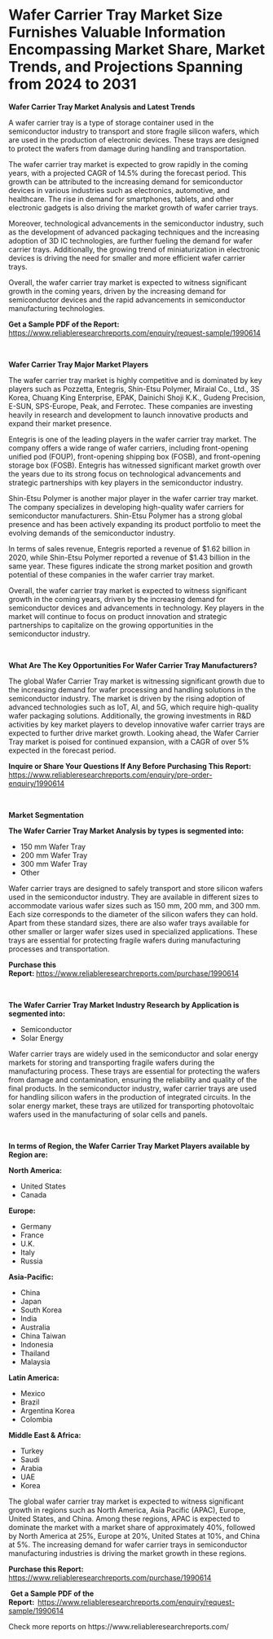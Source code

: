 <p><h1>Wafer Carrier Tray Market Size Furnishes Valuable Information Encompassing Market Share, Market Trends, and Projections Spanning from 2024 to 2031</h1></p><p><strong>Wafer Carrier Tray Market Analysis and Latest Trends</strong></p>
<p><p>A wafer carrier tray is a type of storage container used in the semiconductor industry to transport and store fragile silicon wafers, which are used in the production of electronic devices. These trays are designed to protect the wafers from damage during handling and transportation.</p><p>The wafer carrier tray market is expected to grow rapidly in the coming years, with a projected CAGR of 14.5% during the forecast period. This growth can be attributed to the increasing demand for semiconductor devices in various industries such as electronics, automotive, and healthcare. The rise in demand for smartphones, tablets, and other electronic gadgets is also driving the market growth of wafer carrier trays.</p><p>Moreover, technological advancements in the semiconductor industry, such as the development of advanced packaging techniques and the increasing adoption of 3D IC technologies, are further fueling the demand for wafer carrier trays. Additionally, the growing trend of miniaturization in electronic devices is driving the need for smaller and more efficient wafer carrier trays.</p><p>Overall, the wafer carrier tray market is expected to witness significant growth in the coming years, driven by the increasing demand for semiconductor devices and the rapid advancements in semiconductor manufacturing technologies.</p></p>
<p><strong>Get a Sample PDF of the Report:&nbsp;</strong> <a href="https://www.reliableresearchreports.com/enquiry/request-sample/1990614">https://www.reliableresearchreports.com/enquiry/request-sample/1990614</a></p>
<p>&nbsp;</p>
<p><strong>Wafer Carrier Tray Major Market Players</strong></p>
<p><p>The wafer carrier tray market is highly competitive and is dominated by key players such as Pozzetta, Entegris, Shin-Etsu Polymer, Miraial Co., Ltd., 3S Korea, Chuang King Enterprise, EPAK, Dainichi Shoji K.K., Gudeng Precision, E-SUN, SPS-Europe, Peak, and Ferrotec. These companies are investing heavily in research and development to launch innovative products and expand their market presence.</p><p>Entegris is one of the leading players in the wafer carrier tray market. The company offers a wide range of wafer carriers, including front-opening unified pod (FOUP), front-opening shipping box (FOSB), and front-opening storage box (FOSB). Entegris has witnessed significant market growth over the years due to its strong focus on technological advancements and strategic partnerships with key players in the semiconductor industry.</p><p>Shin-Etsu Polymer is another major player in the wafer carrier tray market. The company specializes in developing high-quality wafer carriers for semiconductor manufacturers. Shin-Etsu Polymer has a strong global presence and has been actively expanding its product portfolio to meet the evolving demands of the semiconductor industry.</p><p>In terms of sales revenue, Entegris reported a revenue of $1.62 billion in 2020, while Shin-Etsu Polymer reported a revenue of $1.43 billion in the same year. These figures indicate the strong market position and growth potential of these companies in the wafer carrier tray market.</p><p>Overall, the wafer carrier tray market is expected to witness significant growth in the coming years, driven by the increasing demand for semiconductor devices and advancements in technology. Key players in the market will continue to focus on product innovation and strategic partnerships to capitalize on the growing opportunities in the semiconductor industry.</p></p>
<p>&nbsp;</p>
<p><strong>What Are The Key Opportunities For Wafer Carrier Tray Manufacturers?</strong></p>
<p><p>The global Wafer Carrier Tray market is witnessing significant growth due to the increasing demand for wafer processing and handling solutions in the semiconductor industry. The market is driven by the rising adoption of advanced technologies such as IoT, AI, and 5G, which require high-quality wafer packaging solutions. Additionally, the growing investments in R&D activities by key market players to develop innovative wafer carrier trays are expected to further drive market growth. Looking ahead, the Wafer Carrier Tray market is poised for continued expansion, with a CAGR of over 5% expected in the forecast period.</p></p>
<p><strong>Inquire or Share Your Questions If Any Before Purchasing This Report:</strong> <a href="https://www.reliableresearchreports.com/enquiry/pre-order-enquiry/1990614">https://www.reliableresearchreports.com/enquiry/pre-order-enquiry/1990614</a></p>
<p>&nbsp;</p>
<p><strong>Market Segmentation</strong></p>
<p><strong>The Wafer Carrier Tray Market Analysis by types is segmented into:</strong></p>
<p><ul><li>150 mm Wafer Tray</li><li>200 mm Wafer Tray</li><li>300 mm Wafer Tray</li><li>Other</li></ul></p>
<p><p>Wafer carrier trays are designed to safely transport and store silicon wafers used in the semiconductor industry. They are available in different sizes to accommodate various wafer sizes such as 150 mm, 200 mm, and 300 mm. Each size corresponds to the diameter of the silicon wafers they can hold. Apart from these standard sizes, there are also wafer trays available for other smaller or larger wafer sizes used in specialized applications. These trays are essential for protecting fragile wafers during manufacturing processes and transportation.</p></p>
<p><strong>Purchase this Report:&nbsp;</strong><a href="https://www.reliableresearchreports.com/purchase/1990614">https://www.reliableresearchreports.com/purchase/1990614</a></p>
<p>&nbsp;</p>
<p><strong>The Wafer Carrier Tray Market Industry Research by Application is segmented into:</strong></p>
<p><ul><li>Semiconductor</li><li>Solar Energy</li></ul></p>
<p><p>Wafer carrier trays are widely used in the semiconductor and solar energy markets for storing and transporting fragile wafers during the manufacturing process. These trays are essential for protecting the wafers from damage and contamination, ensuring the reliability and quality of the final products. In the semiconductor industry, wafer carrier trays are used for handling silicon wafers in the production of integrated circuits. In the solar energy market, these trays are utilized for transporting photovoltaic wafers used in the manufacturing of solar cells and panels.</p></p>
<p>&nbsp;</p>
<p><strong>In terms of Region, the Wafer Carrier Tray Market Players available by Region are:</strong></p>
<p>
    <p> <strong> North America: </strong>
        <ul>
            <li>United States</li>
            <li>Canada</li>
        </ul>
        </p> 
    <p> <strong> Europe: </strong>
        <ul>
            <li>Germany</li>
            <li>France</li>
            <li>U.K.</li>
            <li>Italy</li>
            <li>Russia</li>
        </ul>
        </p> 
    <p> <strong> Asia-Pacific: </strong>
        <ul>
            <li>China</li>
            <li>Japan</li>
            <li>South Korea</li>
            <li>India</li>
            <li>Australia</li>
            <li>China Taiwan</li>
            <li>Indonesia</li>
            <li>Thailand</li>
            <li>Malaysia</li>
        </ul>
        </p> 
    <p> <strong> Latin America: </strong>
        <ul>
            <li>Mexico</li>
            <li>Brazil</li>
            <li>Argentina Korea</li>
            <li>Colombia</li>
        </ul>
        </p> 
    <p> <strong> Middle East & Africa: </strong>
        <ul>
            <li>Turkey</li>
            <li>Saudi</li>
            <li>Arabia</li>
            <li>UAE</li>
            <li>Korea</li>
        </ul>
    </p>
    </p>
<p><p>The global wafer carrier tray market is expected to witness significant growth in regions such as North America, Asia Pacific (APAC), Europe, United States, and China. Among these regions, APAC is expected to dominate the market with a market share of approximately 40%, followed by North America at 25%, Europe at 20%, United States at 10%, and China at 5%. The increasing demand for wafer carrier trays in semiconductor manufacturing industries is driving the market growth in these regions.</p></p>
<p><strong>Purchase this Report: </strong><a href="https://www.reliableresearchreports.com/purchase/1990614">https://www.reliableresearchreports.com/purchase/1990614</a></p>
<p>&nbsp;<strong>Get a Sample PDF of the Report:&nbsp;&nbsp;</strong><a href="https://www.reliableresearchreports.com/enquiry/request-sample/1990614">https://www.reliableresearchreports.com/enquiry/request-sample/1990614</a></p>
<p><strong></strong></p>
<p>Check more reports on https://www.reliableresearchreports.com/</p>